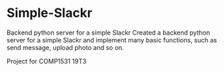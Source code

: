 # Simple-Slackr

Backend python server for a simple Slackr
Created a backend python server for a simple Slackr and implement many basic functions, such as send message, upload photo and so on.

Project for COMP1531 19T3
